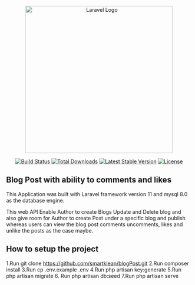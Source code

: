 <p align="center"><a href="https://laravel.com" target="_blank"><img src="https://raw.githubusercontent.com/laravel/art/master/logo-lockup/5%20SVG/2%20CMYK/1%20Full%20Color/laravel-logolockup-cmyk-red.svg" width="400" alt="Laravel Logo"></a></p>

<p align="center">
<a href="https://github.com/laravel/framework/actions"><img src="https://github.com/laravel/framework/workflows/tests/badge.svg" alt="Build Status"></a>
<a href="https://packagist.org/packages/laravel/framework"><img src="https://img.shields.io/packagist/dt/laravel/framework" alt="Total Downloads"></a>
<a href="https://packagist.org/packages/laravel/framework"><img src="https://img.shields.io/packagist/v/laravel/framework" alt="Latest Stable Version"></a>
<a href="https://packagist.org/packages/laravel/framework"><img src="https://img.shields.io/packagist/l/laravel/framework" alt="License"></a>
</p>

## Blog Post with ability to comments and likes
This Application was built with Laravel framework version 11 and mysql 8.0 as the database engine.

This web API Enable Author to create Blogs Update and Delete blog and also give room for Author to create Post under a specific blog and publish
whereas users can view the blog post comments uncomments, likes and unlike the posts as the case maybe.

## How to setup the project

1.Run git clone https://github.com/smartklean/blogPost.git
2.Run composer install
3.Run cp .env.example .env
4.Run php artisan key:generate
5.Run php artisan migrate
6. Run php artisan db:seed
7.Run php artisan serve
